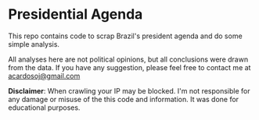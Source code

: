 # Presidential Agenda

This repo contains code to scrap Brazil's president agenda and do some simple analysis. 

All analyses here are not political opinions, but all conclusions were drawn from the data. If you have any suggestion, 
please feel free to contact me at acardosoj@gmail.com

**Disclaimer**: When crawling your IP may be blocked. I'm not responsible for any damage or misuse of the this code and information.
It was done for educational purposes. 